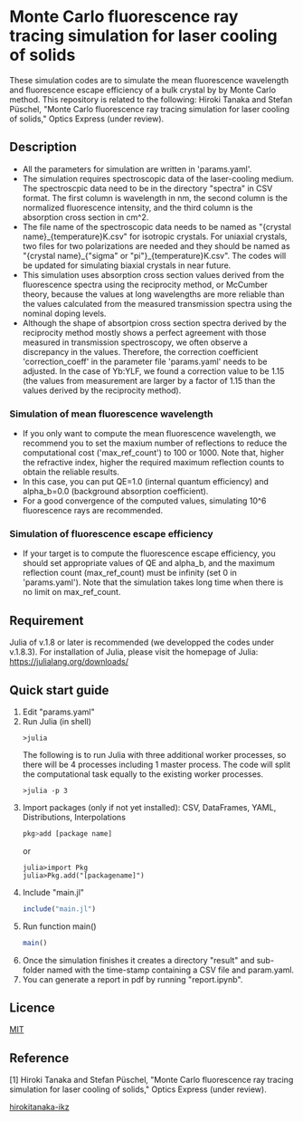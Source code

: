 Monte Carlo fluorescence ray tracing simulation for laser cooling of solids
===
These simulation codes are to simulate the mean fluorescence wavelength and fluorescence escape efficiency of a bulk crystal by by Monte Carlo method. This repository is related to the following: Hiroki Tanaka and Stefan Püschel, "Monte Carlo fluorescence ray tracing simulation for laser cooling of solids," Optics Express (under review).

## Description
- All the parameters for simulation are written in 'params.yaml'.
- The simulation requires spectroscopic data of the laser-cooling medium. The spectroscpic data need to be in the directory "spectra" in CSV format. The first column is wavelength in nm, the second column is the normalized fluorescence intensity, and the third column is the absorption cross section in cm^2.
- The file name of the spectroscopic data needs to be named as "{crystal name}\_{temperature}K.csv" for isotropic crystals. For uniaxial crystals, two files for two polarizations are needed and they should be named as "{crystal name}\_{"sigma" or "pi"}\_{temperature}K.csv". The codes will be updated for simulating biaxial crystals in near future.
- This simulation uses absorption cross section values derived from the fluorescence spectra using the reciprocity method, or McCumber theory, because the values at long wavelengths are more reliable than the values calculated from the measured transmission spectra using the nominal doping levels.
- Although the shape of absortpion cross section spectra derived by the reciprocity method mostly shows a perfect agreement with those measured in transmission spectroscopy, we often observe a discrepancy in the values. Therefore, the correction coefficient 'correction_coeff' in the parameter file 'params.yaml' needs to be adjusted. In the case of Yb:YLF, we found a correction value to be 1.15 (the values from measurement are larger by a factor of 1.15 than the values derived by the reciprocity method).

### Simulation of mean fluorescence wavelength
- If you only want to compute the mean fluorescence wavelength, we recommend you to set the maxium number of reflections to reduce the computational cost ('max_ref_count') to 100 or 1000. Note that, higher the refractive index, higher the required maximum reflection counts to obtain the reliable results.
- In this case, you can put QE=1.0 (internal quantum efficiency) and alpha_b=0.0 (background absorption coefficient).
- For a good convergence of the computed values, simulating 10^6 fluorescence rays are recommended.

### Simulation of fluorescence escape efficiency
- If your target is to compute the fluorescence escape efficiency, you should set appropriate values of QE and alpha_b, and the maximum reflection count (max_ref_count) must be infinity (set 0 in 'params.yaml'). Note that the simulation takes long time when there is no limit on max_ref_count.


## Requirement
Julia of v.1.8 or later is recommended (we developped the codes under v.1.8.3). For installation of Julia, please visit the homepage of Julia: https://julialang.org/downloads/


## Quick start guide
1. Edit "params.yaml"
2. Run Julia (in shell)
   ```shell
   >julia
   ```
   The following is to run Julia with three additional worker processes, so there will be 4 processes including 1 master process. The code will split the computational task equally to the existing worker processes.
   ```shell
   >julia -p 3
   ```
3. Import packages (only if not yet installed): CSV, DataFrames, YAML, Distributions, Interpolations
   ```julia
   pkg>add [package name]
   ```
   or
   ```
   julia>import Pkg
   julia>Pkg.add("[packagename]")
   ```
4. Include "main.jl"
   ```julia
   include("main.jl")
   ```
5. Run function main()
   ```julia
   main()
   ```
6. Once the simulation finishes it creates a directory "result" and sub-folder named with the time-stamp containing a CSV file and param.yaml.
7. You can generate a report in pdf by running "report.ipynb".

## Licence
[MIT](https://github.com/hirokitanaka-ikz/fluorescence_ray_tracing/main/LICENCE)


## Reference
[1] Hiroki Tanaka and Stefan Püschel, "Monte Carlo fluorescence ray tracing simulation for laser cooling of solids," Optics Express (under review).


[hirokitanaka-ikz](https://github.com/hirokitanaka-ikz)
